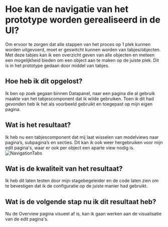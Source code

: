 # Hoe kan de navigatie van het prototype worden gerealiseerd in de UI?
Om ervoor te zorgen dat alle stappen van het proces op 1 plek kunnen worden uitgevoerd, moet er geswitcht kunnen worden van tabjes/objecten. Met deze tabjes kan ik een overzicht geven van alle objecten en meteen een mogelijkheid bieden om een object aan te maken op de juiste plek. Dit is in het prototype gedaan door middel van tabjes.

## Hoe heb ik dit opgelost?
Ik ben op zoek gegaan binnen Datapanel, naar een pagina die al gebruik maakte van het tabjescomponent dat ik wilde gebruiken. Toen ik dit had gevonden heb ik het als voorbeeld gebruikt en toegepast op mijn eigen pagina.

## Wat is het resultaat?
Ik heb nu een tabjescomponent dat mij laat wisselen van modelviews naar pagina’s, subpagina’s en secties. Dit kan ik ook weer hergebruiken voor mijn edit pagina's, waar er ook per object een aparte view nodig is.
![NavigationTabs](https://github.com/Timsel1/PortfolioS5/assets/90602424/9e7fd71a-9044-4d19-a880-498459dcb48f)

## Wat is de kwaliteit van het resultaat?
Ik heb dit laten testen door mijn stagebegeleider en de code laten zien om te bevestigen dat ik de configuratie op de juiste manier had gebruikt.

## Wat is de volgende stap nu ik dit resultaat heb?
Nu de Overview pagina visueel af is, kan ik gaan werken aan de visualisatie van de edit pagina's.
